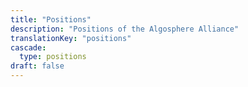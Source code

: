 ```yaml
---
title: "Positions"
description: "Positions of the Algosphere Alliance"
translationKey: "positions"
cascade:
  type: positions
draft: false
---
```

